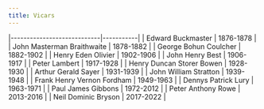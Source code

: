 ```yaml
---
title: Vicars
---
```


|----------------------------|-----------|
| Edward Buckmaster          | 1876-1878 |
| John Masterman Braithwaite | 1878-1882 |
| George Bohun Coulcher      | 1882-1902 |
| Henry Eden Olivier         | 1902-1906 |
| John Henry Best            | 1906-1917 |
| Peter Lambert              | 1917-1928 |
| Henry Duncan Storer Bowen  | 1928-1930 |
| Arthur Gerald Sayer        | 1931-1939 |
| John William Stratton      | 1939-1948 |
| Frank Henry Vernon Fordham | 1949-1963 |
| Dennys Patrick Lury        | 1963-1971 |
| Paul James Gibbons         | 1972-2012 |
| Peter Anthony Rowe         | 2013-2016 |
| Neil Dominic Bryson        | 2017-2022 |

